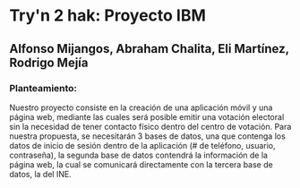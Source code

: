 # Try'n 2 hak: Proyecto IBM
## Alfonso Mijangos, Abraham Chalita, Eli Martínez, Rodrigo Mejía

### Planteamiento:
Nuestro proyecto consiste en la creación de una aplicación móvil y una página web, mediante las cuales será posible emitir una votación electoral sin la necesidad de tener contacto físico dentro del centro de votación. Para nuestra propuesta, se necesitarán 3 bases de datos, una que contenga los datos de inicio de sesión dentro de la aplicación (# de teléfono, usuario, contraseña), la segunda base de datos contendrá la información de la página web, la cual se comunicará directamente con la tercera base de datos, la del INE. 
